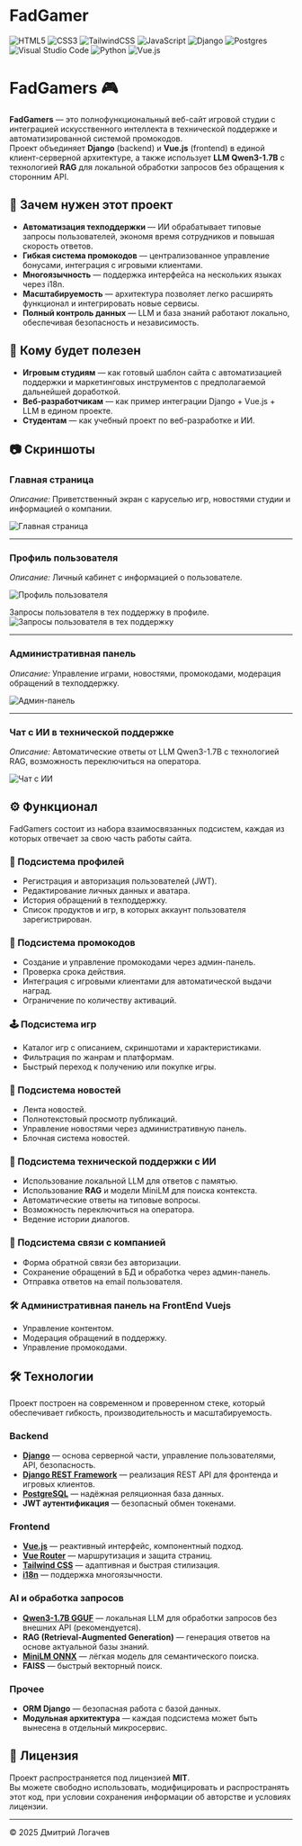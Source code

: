 # FadGamer
![HTML5](https://img.shields.io/badge/html5-%23E34F26.svg?style=for-the-badge&logo=html5&logoColor=white)
![CSS3](https://img.shields.io/badge/css3-%231572B6.svg?style=for-the-badge&logo=css3&logoColor=white)
![TailwindCSS](https://img.shields.io/badge/tailwindcss-%2338B2AC.svg?style=for-the-badge&logo=tailwind-css&logoColor=white)
![JavaScript](https://img.shields.io/badge/javascript-%23323330.svg?style=for-the-badge&logo=javascript&logoColor=%23F7DF1E)
![Django](https://img.shields.io/badge/django-%23092E20.svg?style=for-the-badge&logo=django&logoColor=white)
![Postgres](https://img.shields.io/badge/postgres-%23316192.svg?style=for-the-badge&logo=postgresql&logoColor=white)
![Visual Studio Code](https://img.shields.io/badge/Visual%20Studio%20Code-0078d7.svg?style=for-the-badge&logo=visual-studio-code&logoColor=white)
![Python](https://img.shields.io/badge/python%20-%2314354C.svg?&style=for-the-badge&logo=python&logoColor=white)
![Vue.js](https://img.shields.io/badge/vuejs%20-%2335495e.svg?&style=for-the-badge&logo=vue.js&logoColor=%234FC08D)



# FadGamers 🎮

**FadGamers** — это полнофункциональный веб-сайт игровой студии с интеграцией искусственного интеллекта в технической поддержке и автоматизированной системой промокодов.  
Проект объединяет **Django** (backend) и **Vue.js** (frontend) в единой клиент-серверной архитектуре, а также использует **LLM Qwen3-1.7B** с технологией **RAG** для локальной обработки запросов без обращения к сторонним API.

## 🚀 Зачем нужен этот проект

- **Автоматизация техподдержки** — ИИ обрабатывает типовые запросы пользователей, экономя время сотрудников и повышая скорость ответов.
- **Гибкая система промокодов** — централизованное управление бонусами, интеграция с игровыми клиентами.
- **Многоязычность** — поддержка интерфейса на нескольких языках через i18n.
- **Масштабируемость** — архитектура позволяет легко расширять функционал и интегрировать новые сервисы.
- **Полный контроль данных** — LLM и база знаний работают локально, обеспечивая безопасность и независимость.

## 🎯 Кому будет полезен

- **Игровым студиям** — как готовый шаблон сайта с автоматизацией поддержки и маркетинговых инструментов с предполагаемой дальнейшей доработкой.
- **Веб-разработчикам** — как пример интеграции Django + Vue.js + LLM в едином проекте.
- **Студентам** — как учебный проект по веб-разработке и ИИ.


## 📷 Скриншоты

### Главная страница
*Описание:* Приветственный экран с каруселью игр, новостями студии и информацией о компании.

![Главная страница](images/homepage.png)

---

### Профиль пользователя
*Описание:* Личный кабинет с информацией о пользователе.

![Профиль пользователя](images/user_profile.png)

Запросы пользователя в тех поддержку в профиле.
![Запросы пользователя в тех поддержку](images/supportlist.png)

---

### Административная панель
*Описание:* Управление играми, новостями, промокодами, модерация обращений в техподдержку.

![Админ-панель](images/admin_panel.png)

---

### Чат с ИИ в технической поддержке
*Описание:* Автоматические ответы от LLM Qwen3-1.7B с технологией RAG, возможность переключиться на оператора.

![Чат с ИИ](images/ai_chat.png)


## ⚙️ Функционал

FadGamers состоит из набора взаимосвязанных подсистем, каждая из которых отвечает за свою часть работы сайта.

### 🔑 Подсистема профилей
- Регистрация и авторизация пользователей (JWT).
- Редактирование личных данных и аватара.
- История обращений в техподдержку.
- Список продуктов и игр, в которых аккаунт пользователя зарегистрирован.

### 🎁 Подсистема промокодов
- Создание и управление промокодами через админ-панель.
- Проверка срока действия.
- Интеграция с игровыми клиентами для автоматической выдачи наград.
- Ограничение по количеству активаций.

### 🕹 Подсистема игр
- Каталог игр с описанием, скриншотами и характеристиками.
- Фильтрация по жанрам и платформам.
- Быстрый переход к получению или покупке игры.

### 📰 Подсистема новостей
- Лента новостей.
- Полнотекстовый просмотр публикаций.
- Управление новостями через административную панель.
- Блочная система новостей.

### 🤖 Подсистема технической поддержки с ИИ
- Использование локальной LLM для ответов с памятью.
- Использование **RAG** и модели MiniLM для поиска контекста.
- Автоматические ответы на типовые вопросы.
- Возможность переключиться на оператора.
- Ведение истории диалогов.

### 📩 Подсистема связи с компанией
- Форма обратной связи без авторизации.
- Сохранение обращений в БД и обработка через админ-панель.
- Отправка ответов на email пользователя.

### 🛠 Административная панель на FrontEnd Vuejs
- Управление контентом.
- Модерация обращений в поддержку.
- Управление промокодами.


## 🛠 Технологии

Проект построен на современном и проверенном стеке, который обеспечивает гибкость, производительность и масштабируемость.

### Backend
- **[Django](https://www.djangoproject.com/)** — основа серверной части, управление пользователями, API, безопасность.
- **[Django REST Framework](https://www.django-rest-framework.org/)** — реализация REST API для фронтенда и игровых клиентов.
- **[PostgreSQL](https://www.postgresql.org/)** — надёжная реляционная база данных.
- **JWT аутентификация** — безопасный обмен токенами.

### Frontend
- **[Vue.js](https://vuejs.org/)** — реактивный интерфейс, компонентный подход.
- **[Vue Router](https://router.vuejs.org/)** — маршрутизация и защита страниц.
- **[Tailwind CSS](https://tailwindcss.com/)** — адаптивная и быстрая стилизация.
- **[i18n](https://kazupon.github.io/vue-i18n/)** — поддержка многоязычности.

### AI и обработка запросов
- **[Qwen3-1.7B GGUF](https://huggingface.co/unsloth/Qwen3-1.7B-GGUF)** — локальная LLM для обработки запросов без внешних API (рекомендуется).
- **RAG (Retrieval-Augmented Generation)** — генерация ответов на основе актуальной базы знаний.
- **[MiniLM ONNX](https://huggingface.co/sentence-transformers/all-MiniLM-L6-v2)** — лёгкая модель для семантического поиска.
- **FAISS** — быстрый векторный поиск.

### Прочее
- **ORM Django** — безопасная работа с базой данных.
- **Модульная архитектура** — каждая подсистема может быть вынесена в отдельный микросервис.


## 📄 Лицензия

Проект распространяется под лицензией **MIT**.  
Вы можете свободно использовать, модифицировать и распространять этот код, при условии сохранения информации об авторстве и условиях лицензии.

---

© 2025 Дмитрий Логачев


